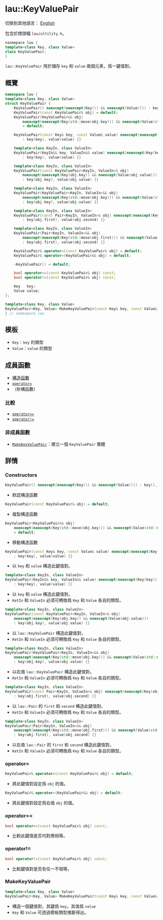 # lau::KeyValuePair

切換到其他語言： [English](key_value_pair_en.md)

包含於標頭檔 `lau/ultility.h`。

```c++
nasmepace lau {
template<class Key, class Value>
class KeyValuePair;
}
```

`lau::KeyValuePair` 用於儲存 `key` 和 `value` 兩個元素，爲一鍵值對。

## 概覽
```c++
namespace lau {
template<class Key, class Value>
struct KeyValuePair {
    KeyValuePair() noexcept(noexcept(Key()) && noexcept(Value())) : key(), value() {}
    KeyValuePair(const KeyValuePair& obj) = default;
    KeyValuePair(KeyValuePair&& obj)
        noexcept(noexcept(Key(std::move(obj.key))) && noexcept(Value(std::move(obj.value))))
        = default;

    KeyValuePair(const Key& key, const Value& value) noexcept(noexcept(Key(key)) && noexcept(Value(value)))
        : key(key), value(value) {}

    template<class KeyIn, class ValueIn>
    KeyValuePair(KeyIn&& key, ValueIn&& value) noexcept(noexcept(Key(key)) && noexcept(Value(value)))
        : key(key), value(value) {}

    template<class KeyIn, class ValueIn>
    KeyValuePair(const KeyValuePair<KeyIn, ValueIn>& obj)
        noexcept(noexcept(Key(obj.key)) && noexcept(Value(obj.value)))
        : key(obj.key), value(obj.value) {}

    template<class KeyIn, class ValueIn>
    KeyValuePair(KeyValuePair<KeyIn, ValueIn>&& obj)
        noexcept(noexcept(Key(std::move(obj.key))) && noexcept(Value(std::move(obj.value))))
        : key(obj.key), value(obj.value) {}

    template<class KeyIn, class ValueIn>
    KeyValuePair(const Pair<KeyIn, ValueIn>& obj) noexcept(noexcept(Key(obj.first)) && noexcept(Value(obj.second)))
        : key(obj.first), value(obj.second) {}

    template<class KeyIn, class ValueIn>
    KeyValuePair(Pair<KeyIn, ValueIn>&& obj)
        noexcept(noexcept(Key(std::move(obj.first))) && noexcept(Value(std::move(obj.second))))
        : key(obj.first), value(obj.second) {}

    KeyValuePair& operator=(const KeyValuePair& obj) = default;
    KeyValuePair& operator=(KeyValuePair&& obj) = default;

    ~KeyValuePair() = default;

    bool operator==(const KeyValuePair& obj) const;
    bool operator!=(const KeyValuePair& obj) const;

    Key   key;
    Value value;
};

template<class Key, class Value>
KeyValuePair<Key, Value> MakeKeyValuePair(const Key& key, const Value& value);
} // namespace lau
```

## 模板
- `Key`：`key` 的類型
- `Value`：`value` 的類型

## 成員函數
- [構造函數](#Constructors)
- [`operator=`](#operator=)
- （析構函數）

### 比較
- [`operator==`](#operator==)
- [`operator!=`](#operator!=)

### 非成員函數
- [`MakeKeyValuePair`](#MakeKeyValuePair)：建立一個 `KeyValuePair` 實體

## 詳情
### <span id="Constructors">Constructors</span>
```c++
KeyValuePair() noexcept(noexcept(Key()) && noexcept(Value())) : key(), value() {}
```
- 默認構造函數

```c++
KeyValuePair(const KeyValuePair& obj) = default;
```
- 複製構造函數

```c++
KeyValuePair(KeyValuePair&& obj)
    noexcept(noexcept(Key(std::move(obj.key))) && noexcept(Value(std::move(obj.value))))
    = default;
```
- 移動構造函數

```c++
KeyValuePair(const Key& key, const Value& value) noexcept(noexcept(Key(key)) && noexcept(Value(value)))
    : key(key), value(value) {}
```
- 以 `key` 和 `value` 構造此鍵值對。

```c++
template<class KeyIn, class ValueIn>
KeyValuePair(KeyIn&& key, ValueIn&& value) noexcept(noexcept(Key(key)) && noexcept(Value(value)))
    : key(key), value(value) {}
```
- 以 `key` 和 `value` 構造此鍵值對。
- `KetIn` 和 `ValueIn` 必須可轉換爲 `Key` 和 `Value` 各自的類型。

```c++
template<class KeyIn, class ValueIn>
KeyValuePair(const KeyValuePair<KeyIn, ValueIn>& obj)
    noexcept(noexcept(Key(obj.key)) && noexcept(Value(obj.value)))
    : key(obj.key), value(obj.value) {}
```
- 以 `lau::KeyValuePair` 構造此鍵值對。
- `KetIn` 和 `ValueIn` 必須可轉換爲 `Key` 和 `Value` 各自的類型。

```c++
template<class KeyIn, class ValueIn>
KeyValuePair(KeyValuePair<KeyIn, ValueIn>&& obj)
    noexcept(noexcept(Key(std::move(obj.key))) && noexcept(Value(std::move(obj.value))))
    : key(obj.key), value(obj.value) {}
```
- 以右值 `lau::KeyValuePair` 構造此鍵值對。
- `KetIn` 和 `ValueIn` 必須可轉換爲 `Key` 和 `Value` 各自的類型。

```c++
template<class KeyIn, class ValueIn>
KeyValuePair(const Pair<KeyIn, ValueIn>& obj) noexcept(noexcept(Key(obj.first)) && noexcept(Value(obj.second)))
    : key(obj.first), value(obj.second) {}
```
- 以 `lau::Pair` 的 `first` 和 `second` 構造此鍵值對。
- `KetIn` 和 `ValueIn` 必須可轉換爲 `Key` 和 `Value` 各自的類型。

```c++
template<class KeyIn, class ValueIn>
KeyValuePair(Pair<KeyIn, ValueIn>&& obj)
    noexcept(noexcept(Key(std::move(obj.first))) && noexcept(Value(std::move(obj.second))))
    : key(obj.first), value(obj.second) {}
```
- 以右值 `lau::Pair` 的 `first` 和 `second` 構造此鍵值對。
- `KetIn` 和 `ValueIn` 必須可轉換爲 `Key` 和 `Value` 各自的類型。

### <span id="operator=">operator=</span>
```c++
KeyValuePair& operator=(const KeyValuePair& obj) = default;
```
- 將此鍵值對設定爲 `obj` 的值。

```c++
KeyValuePair& operator=(KeyValuePair&& obj) = default;
```
- 將此鍵值對設定爲右值 `obj` 的值。

### <span id="operator==">operator==</span>
```c++
bool operator==(const KeyValuePair& obj) const;
```
- 比較此鍵值是否均對應相等。

### <span id="operator!=">operator!=</span>
```c++
bool operator!=(const KeyValuePair& obj) const;
```
- 比較鍵值對是否有任一不相等。

### <span id="MakeKeyValuePair">MakeKeyValuePair</span>
```c++
template<class Key, class Value>
KeyValuePair<Key, Value> MakeKeyValuePair(const Key& key, const Value& value);
```
- 構造一個鍵值對，其鍵爲 `key`，其值爲 `value`
- `Key` 和 `Value` 可透過模板類型推斷得出。
